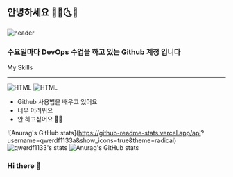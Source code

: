 ## 안녕하세요 🌟🌞🌜🌛
![header](https://capsule-render.vercel.app/api?text=부앙부앙&animation=fadeIn&type=waving&color=random)
### 수요일마다 DevOps 수업을 하고 있는 Github 계정 입니다

My Skills
<br/> <hr/>
![HTML](https://img.shields.io/badge/HTML-E34F26)
![HTML](https://img.shields.io/badge/CSS-1572B6)


- Github 사용법을 배우고 있어요
- 너무 어려워요
- 안 하고싶어요 🧗‍♂️

![Anurag's GitHub stats](https://github-readme-stats.vercel.app/api?
username=qwerdf1133a&show_icons=true&theme=radical)
![qwerdf1133's stats](https://github-readme-stats.vercel.app/api?username=anuraghazra&show_icons=true&theme=radical)
![Anurag's GitHub stats](https://github-readme-stats.vercel.app/api?username=anuraghazra&show_icons=true&theme=transparent)
### Hi there 👋

<!--
**qwerdf1133/qwerdf1133** is a ✨ _special_ ✨ repository because its `README.md` (this file) appears on your GitHub profile.

Here are some ideas to get you started:

- 🔭 I’m currently working on ...
- 🌱 I’m currently learning ...
- 👯 I’m looking to collaborate on ...
- 🤔 I’m looking for help with ...
- 💬 Ask me about ...
- 📫 How to reach me: ...
- 😄 Pronouns: ...
- ⚡ Fun fact: ...
-->
